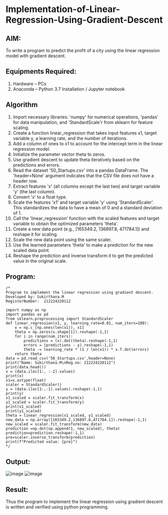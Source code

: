 # Implementation-of-Linear-Regression-Using-Gradient-Descent

## AIM:
To write a program to predict the profit of a city using the linear regression model with gradient descent.

## Equipments Required:
1. Hardware – PCs
2. Anaconda – Python 3.7 Installation / Jupyter notebook

## Algorithm
1. Import necessary libraries: 'numpy' for numerical operations, 'pandas' for data manipulation, and 'StandardScale'r from sklearn for feature scaling.
2. Create a function linear_regression that takes input features x1, target variable y, a learning rate, and the number of iterations.
3. Add a column of ones to x1 to account for the intercept term in the linear regression model.
4. Initialize the parameter vector theta to zeros.
5. Use gradient descent to update theta iteratively based on the predictions and errors.
6. Read the dataset '50_Startups.csv' into a pandas DataFrame. The 'header=None' argument indicates that the CSV file does not have a header row.
7. Extract features 'x' (all columns except the last two) and target variable 'y' (the last column).
8. Convert 'x' to a float type.
9. Scale the features 'x1' and target variable 'y' using 'StandardScaler'. This standardizes the data to have a mean of 0 and a standard deviation of 1.
10. Call the 'linear_regression' function with the scaled features and target variable to obtain the optimized parameters 'theta'.
11. Create a new data point (e.g., [165349.2, 136897.8, 471784.1]) and reshape it for scaling.
12. Scale the new data point using the same scaler.
13. Use the learned parameters 'theta' to make a prediction for the new scaled data point.
14. Reshape the prediction and inverse transform it to get the predicted value in the original scale.
## Program:
```
/*
Program to implement the linear regression using gradient descent.
Developed by: Sukirthana.M
RegisterNumber:  212224220112

import numpy as np
import pandas as pd
from sklearn.preprocessing import StandardScaler
def linear_regression(x1, y, learning_rate=0.01, num_iters=100):
    x = np.c_[np.ones(len(x1)), x1]
    theta = np.zeros(x.shape[1]).reshape(-1,1)
    for i in range(num_iters):
        predictions = (x).dot(theta).reshape(-1,1)
        errors = (predictions - y).reshape(-1,1)
        theta -= learning_rate * (1 / len(x1)) * x.T.dot(errors)
    return theta
data = pd.read_csv('50_Startups.csv',header=None)
print("Name: Sukirthana.M\nReg.no: 212224220112")
print(data.head())
x = (data.iloc[1:, :-2].values)
print(x)
x1=x.astype(float)
scaler = StandardScaler()
y = (data.iloc[1:,-1].values).reshape(-1,1)
print(y)
x1_scaled = scaler.fit_transform(x)
y1_scaled = scaler.fit_transform(y)
print(x1_scaled)
print(y1_scaled)
theta = linear_regression(x1_scaled, y1_scaled)
new_data = np.array([165349.2,136897.8,471784.1]).reshape(-1,1)
new_scaled = scaler.fit_transform(new_data)
prediction =np.dot(np.append(1, new_scaled), theta)
prediction=prediction.reshape(-1,1)
pre=scaler.inverse_transform(prediction)
print(f"Predicted value: {pre}")
*/
```

## Output:
![image](https://github.com/user-attachments/assets/433c3ea1-60f3-4b15-8f61-249983f67be1)
![image](https://github.com/user-attachments/assets/452d5f57-0eac-499b-b70a-c7e815833885)


## Result:
Thus the program to implement the linear regression using gradient descent is written and verified using python programming.
